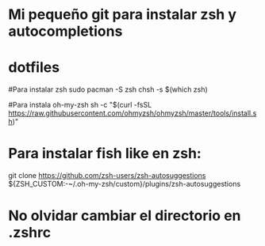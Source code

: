 # Mi pequeño git para instalar zsh y autocompletions

# dotfiles


#Para instalar zsh
sudo pacman -S zsh
chsh -s $(which zsh)


#Para instala oh-my-zsh
sh -c "$(curl -fsSL https://raw.githubusercontent.com/ohmyzsh/ohmyzsh/master/tools/install.sh)"



# Para instalar fish like en zsh:
git clone https://github.com/zsh-users/zsh-autosuggestions ${ZSH_CUSTOM:-~/.oh-my-zsh/custom}/plugins/zsh-autosuggestions


# No olvidar cambiar el directorio en .zshrc




